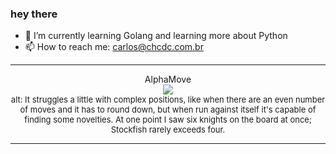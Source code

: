 ### hey there 

- :seedling: I’m currently learning Golang and learning more about Python
- :mailbox: How to reach me: carlos@chcdc.com.br


---


<!-- xkcd -->
<p align="center">AlphaMove</br><img src=https://imgs.xkcd.com/comics/alphamove.png></br><font size =2>alt: It struggles a little with complex positions, like when there are an even number of moves and it has to round down, but when run against itself it's capable of finding some novelties. At one point I saw six knights on the board at once; Stockfish rarely exceeds four.</br></font></p></table></p> 


<!-- xkcd -->
---

